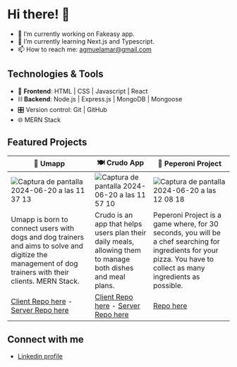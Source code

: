 # Hi there! 👋

- 🔭 I’m currently working on Fakeasy app.
- 🌱 I’m currently learning Next.js and Typescript.
- 📫 How to reach me: agmuelamar@gmail.com

## Technologies & Tools
- 👀 **Frontend**: HTML | CSS | Javascript | React
- ⛓️ **Backend**: Node.js | Express.js | MongoDB | Mongoose
- 🎛️ Version control: Git | GitHub
- 🌐 MERN Stack

## Featured Projects
| 🐶 Umapp| 🍽️ Crudo App            | 🍕 Peperoni Project        | 
| ------------------------- | ----------------| ----------------  | 
| ![Captura de pantalla 2024-06-20 a las 11 37 13](https://github.com/lamardemuela/lamardemuela/assets/91274553/6cc3aa29-2c90-4be6-9c73-c9c697c2e0fd)  | ![Captura de pantalla 2024-06-20 a las 11 57 10](https://github.com/lamardemuela/lamardemuela/assets/91274553/4781a4ee-8486-498e-828b-a2ebbd406d63)| ![Captura de pantalla 2024-06-20 a las 12 08 18](https://github.com/lamardemuela/lamardemuela/assets/91274553/ffe5b348-ce51-448f-b5cd-80ca7bea8ba9) |
| Umapp is born to connect users with dogs and dog trainers and aims to solve and digitize the management of dog trainers with their clients. MERN Stack.| Crudo is an app that helps users plan their daily meals, allowing them to manage both dishes and meal plans. | Peperoni Project is a game where, for 30 seconds, you will be a chef searching for ingredients for your pizza. You have to collect as many ingredients as possible. |
| [Client Repo here](https://github.com/lamardemuela/umapp-client) - [Server Repo here](https://github.com/lamardemuela/umapp-server) | [Client Repo here](https://github.com/lamardemuela/crudo) - [Server Repo here](https://github.com/MDasier/backendCrudo) | [Repo here]()

## Connect with me
- [Linkedin profile](https://www.linkedin.com/in/agueda-muela/)
